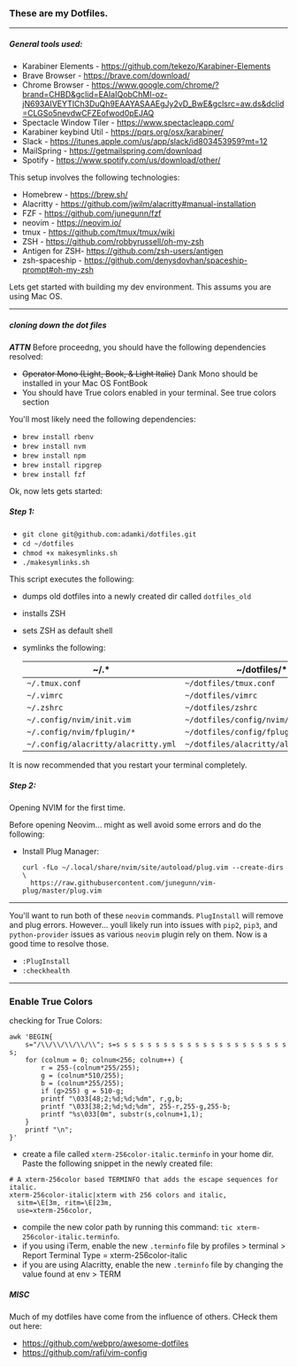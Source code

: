 ### These are my Dotfiles.

___
##### General tools used:
* Karabiner Elements - https://github.com/tekezo/Karabiner-Elements
* Brave Browser - https://brave.com/download/
* Chrome Browser - https://www.google.com/chrome/?brand=CHBD&gclid=EAIaIQobChMI-oz-jN693AIVEYTICh3DuQh9EAAYASAAEgJy2vD_BwE&gclsrc=aw.ds&dclid=CLGSo5nevdwCFZEofwod0pEJAQ
* Spectacle Window Tiler - https://www.spectacleapp.com/
* Karabiner keybind Util - https://pqrs.org/osx/karabiner/
* Slack - https://itunes.apple.com/us/app/slack/id803453959?mt=12
* MailSpring - https://getmailspring.com/download
* Spotify - https://www.spotify.com/us/download/other/

This setup involves the following technologies:
* Homebrew - https://brew.sh/
* Alacritty - https://github.com/jwilm/alacritty#manual-installation
* FZF - https://github.com/junegunn/fzf
* neovim - https://neovim.io/
* tmux - https://github.com/tmux/tmux/wiki
* ZSH - https://github.com/robbyrussell/oh-my-zsh
* Antigen for ZSH- https://github.com/zsh-users/antigen
* zsh-spaceship -  https://github.com/denysdovhan/spaceship-prompt#oh-my-zsh

Lets get started with building my dev environment. This assums you are using Mac OS.
___

##### cloning down the dot files
*__ATTN__* Before proceedng, you should have the following dependencies resolved:
* ~~Operator Mono (Light, Book, & Light Italic)~~ Dank Mono should be installed in your Mac OS FontBook
* You should have True colors enabled in your terminal. See true colors section


You'll most likely need the following dependencies:
* `brew install rbenv`
* `brew install nvm`
* `brew install npm`
* `brew install ripgrep`
* `brew install fzf`

Ok, now lets gets started:

##### Step 1:
* `git clone git@github.com:adamki/dotfiles.git`
* `cd ~/dotfiles`
* `chmod +x makesymlinks.sh`
* `./makesymlinks.sh`

This script executes the following:
* dumps old dotfiles into a newly created dir called `dotfiles_old`
* installs ZSH
* sets ZSH as default shell
* symlinks the following:

  |~/.*                                 |~/dotfiles/*                                |
  |-------------------------------------|--------------------------------------------|
  | `~/.tmux.conf`                      | `~/dotfiles/tmux.conf`               |
  | `~/.vimrc`                          | `~/dotfiles/vimrc`                   |
  | `~/.zshrc`                          | `~/dotfiles/zshrc`                   |
  | `~/.config/nvim/init.vim`           | `~/dotfiles/config/nvim/init.vim`    |
  | `~/.config/nvim/fplugin/*`          | `~/dotfiles/config/fplugin/*`        |
  | `~/.config/alacritty/alacritty.yml` | `~/dotfiles/alacritty/alacritty.yml` |

It is now recommended that you restart your terminal completely.

##### Step 2:
Opening NVIM for the first time.

Before opening Neovim... might as well avoid some errors and do the following:
* Install Plug Manager:
  ```
  curl -fLo ~/.local/share/nvim/site/autoload/plug.vim --create-dirs \
    https://raw.githubusercontent.com/junegunn/vim-plug/master/plug.vim
  ```
___
You'll want to run both of these `neovim` commands. `PlugInstall` will remove and plug errors. However... youll likely run into issues with `pip2`, `pip3`, and `python-provider` issues as various `neovim` plugin rely on them. Now is a good time to resolve those.

* `:PlugInstall`
* `:checkhealth`
___

### Enable True Colors
checking for True Colors:
```
awk 'BEGIN{
    s="/\\/\\/\\/\\/\\"; s=s s s s s s s s s s s s s s s s s s s s s s s;
    for (colnum = 0; colnum<256; colnum++) {
        r = 255-(colnum*255/255);
        g = (colnum*510/255);
        b = (colnum*255/255);
        if (g>255) g = 510-g;
        printf "\033[48;2;%d;%d;%dm", r,g,b;
        printf "\033[38;2;%d;%d;%dm", 255-r,255-g,255-b;
        printf "%s\033[0m", substr(s,colnum+1,1);
    }
    printf "\n";
}'
```

* create a file called `xterm-256color-italic.terminfo` in your home dir. Paste the following snippet in the newly created file:
```
# A xterm-256color based TERMINFO that adds the escape sequences for italic.
xterm-256color-italic|xterm with 256 colors and italic,
  sitm=\E[3m, ritm=\E[23m,
  use=xterm-256color,
```

* compile the new color path by running this command: `tic xterm-256color-italic.terminfo`.
* if you using iTerm, enable the new `.terminfo` file by profiles > terminal > Report Terminal Type = xterm-256color-italic
* if you are using Alacritty, enable the new `.terminfo` file by changing the value found at env > TERM

##### MISC
Much of my dotfiles have come from the influence of others. CHeck them out here:
* https://github.com/webpro/awesome-dotfiles
* https://github.com/rafi/vim-config
